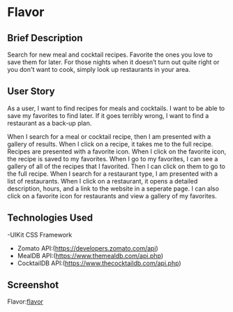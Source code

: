 # Flavor

## Brief Description
Search for new meal and cocktail recipes. Favorite the ones you love to save them for later. For those nights when it doesn’t turn out quite right or you don't want to cook, simply look up restaurants in your area.

## User Story
As a user, I want to find recipes for meals and cocktails. I want to be able to save my favorites to find later. If it goes terribly wrong, I want to find a restaurant as a back-up plan.

When I search for a meal or cocktail recipe, then I am presented with a gallery of results. When I click on a recipe, it takes me to the full recipe. Recipes are presented with a favorite icon. When I click on the favorite icon, the recipe is saved to my favorites. When I go to my favorites, I can see a gallery of all of the recipes that I favorited. Then I can click on them to go to the full recipe. When I search for a restaurant type, I am presented with a list of restaurants. When I click on a restaurant, it opens a detailed description, hours, and a link to the website in a seperate page. I can also click on a favorite icon for restaurants and view a gallery of my favorites.

## Technologies Used
-UIKit CSS Framework
- Zomato API:(https://developers.zomato.com/api)
- MealDB API:(https://www.themealdb.com/api.php)
- CocktailDB API:(https://www.thecocktaildb.com/api.php)

## Screenshot
Flavor:[flavor](./screenshot.png)


